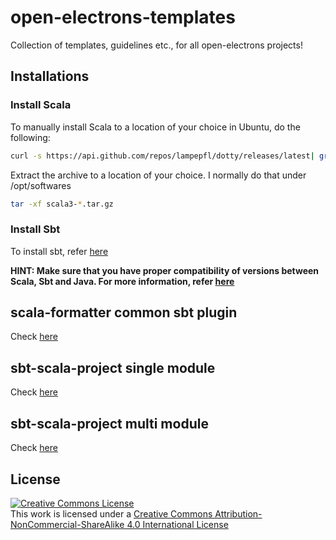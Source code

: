 # open-electrons-templates

Collection of templates, guidelines etc., for all open-electrons projects!

## Installations

### Install Scala

To manually install Scala to a location of your choice in Ubuntu, do the following:

```bash
curl -s https://api.github.com/repos/lampepfl/dotty/releases/latest| grep browser_download_url  | egrep '.tar.gz' | cut -d '"' -f 4 | wget -i -
```

Extract the archive to a location of your choice. I normally do that under /opt/softwares

```bash
tar -xf scala3-*.tar.gz
```

### Install Sbt

To install sbt, refer [here](https://www.scala-sbt.org/1.x/docs/Installing-sbt-on-Mac.html)

**HINT: Make sure that you have proper compatibility of versions between Scala, Sbt and Java. For more information, refer [here](https://docs.scala-lang.org/overviews/jdk-compatibility/overview.html)**

## scala-formatter common sbt plugin

Check [here](https://github.com/open-electrons/open-electrons-templates/tree/master/open-electrons-scala-formatter-sbt-plugin)

## sbt-scala-project single module

Check [here](https://github.com/open-electrons/open-electrons-templates/tree/master/open-electrons-sbt-template.g8)

## sbt-scala-project multi module

Check [here](https://github.com/open-electrons/open-electrons-templates/tree/master/open-electrons-sbt-template-multi-module.g8)

## License

<a rel="license" href="http://creativecommons.org/licenses/by-nc-sa/4.0/"><img alt="Creative Commons License" style="border-width:0" src="https://i.creativecommons.org/l/by-nc-sa/4.0/88x31.png" /></a><br />This work is licensed under a <a rel="license" href="http://creativecommons.org/licenses/by-nc-sa/4.0/">
Creative Commons Attribution-NonCommercial-ShareAlike 4.0 International License
</a>
